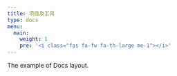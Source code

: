 ```yaml
---
title: 项目及工具
type: docs
menu:
  main:
    weight: 1
    pre: '<i class="fas fa-fw fa-th-large me-1"></i>'
---
```


The example of Docs layout.
